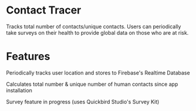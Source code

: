 # Contact Tracer
Tracks total number of contacts/unique contacts. Users can periodically take surveys on their health to provide global data on those who are at risk. 

# Features
Periodically tracks user location and stores to Firebase's Realtime Database


Calculates total number & unique number of human contacts since app installation


Survey feature in progress (uses Quickbird Studio's Survey Kit)

